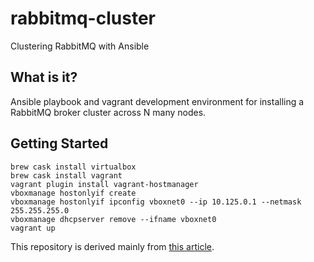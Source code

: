 # rabbitmq-cluster
Clustering RabbitMQ with Ansible

## What is it?

Ansible playbook and vagrant development environment for installing a RabbitMQ broker cluster across N many nodes.

## Getting Started

```
brew cask install virtualbox
brew cask install vagrant
vagrant plugin install vagrant-hostmanager
vboxmanage hostonlyif create
vboxmanage hostonlyif ipconfig vboxnet0 --ip 10.125.0.1 --netmask 255.255.255.0
vboxmanage dhcpserver remove --ifname vboxnet0
vagrant up
```

This repository is derived mainly from [this article](https://github.com/rochfordk/OpenStack-HA/wiki/Clustered-RabbitMQ-test-deployment-instructions).
